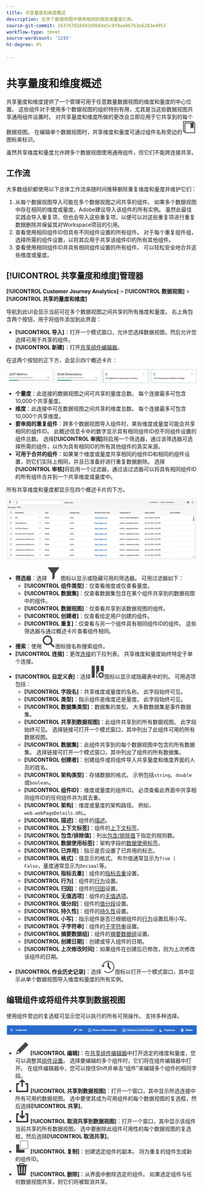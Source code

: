 ```yaml
---
title: 共享量度和维度概述
description: 在多个数据视图中使用相同的维度或量度引用。
source-git-commit: 263767028893d9b04e5c8f8ae067b3e6283e4053
workflow-type: tm+mt
source-wordcount: '1245'
ht-degree: 0%

---
```


# 共享量度和维度概述

共享量度和维度提供了一个管理可用于任意数量数据视图的维度和量度的中心位置。 这些组件对于使用多个数据视图的组织特别有用，尤其是当这些数据视图共享通用组件设置时。 对共享量度和维度所做的更改会立即应用于它共享到的每个数据视图。 在编辑单个数据视图时，共享维度和量度可通过组件名称旁边的![共享组件图标](/help/assets/icons/CCLibrary.svg)图标来标识。

虽然共享维度和量度允许跨多个数据视图使用通用组件，但它们不能跨连接共享。

## 工作流

大多数组织都使用以下总体工作流来随时间推移删除重复维度和量度并维护它们：

1. 从每个数据视图导入可能在多个数据视图之间共享的组件。 如果多个数据视图中存在相同的维度或量度，Adobe建议导入该组件的所有实例。 虽然此最佳实践会导入重复项，但也会导入这些重复项，以便可以对这些重复项进行重复数据删除并保留其对Workspace项目的引用。
1. 查看使用相同组件ID但具有不同组件设置的所有组件。 对于每个重复组件组，选择所需的组件设置，以将其应用于共享该组件ID的所有其他组件。
1. 查看使用相同组件ID并具有相同组件设置的所有组件。 可以轻松安全地合并这些维度或量度。

## [!UICONTROL 共享量度和维度]管理器

**[!UICONTROL Customer Journey Analytics]** > **[!UICONTROL 数据视图]** > **[!UICONTROL 共享的量度和维度]**

导航到此UI会显示当前可在多个数据视图之间共享的所有维度和量度。 右上角包含两个按钮，用于将组件添加到此界面：

* **[!UICONTROL 导入]**：打开一个模式窗口，允许您选择数据视图，然后允许您选择可用于共享的组件。
* **[!UICONTROL 新建]**：打开[共享组件编辑器](shared-component-editor.md)。

在这两个按钮的正下方，会显示四个概述卡片：

![概览卡片预览](assets/overview-cards.png)

* **个量度**：此连接的数据视图之间可共享的量度总数。 每个连接最多可包含10,000个共享量度。
* **维度**：此连接中可在数据视图之间共享的维度总数。 每个连接最多可包含10,000个共享维度。
* **要审阅的重复组件**：跨多个数据视图导入组件时，某些维度或量度可能会共享相同的组件ID。 此概述信息卡中的数字显示具有相同组件ID但不同组件设置的组件总数。 选择&#x200B;**[!UICONTROL 审阅]**&#x200B;将启用一个筛选器，通过该筛选器可选择所需的组件，以作为具有相同ID的所有其他组件的真实来源。
* **可用于合并的组件**：如果某个维度或量度共享相同的组件ID和相同的组件设置，则它们实际上相同，并且已准备好进行重复数据删除。 选择&#x200B;**[!UICONTROL 审核]**&#x200B;将启用一个过滤器，通过该过滤器可以将具有相同组件ID的所有组件合并到一个共享维度或量度中。

所有共享维度和量度都显示在四个概述卡片的下方。

![可用维度和量度预览](assets/shared-metrics-dimensions.png)

* **筛选器**：选择![筛选器图标](../../assets/icons/Filter.svg)图标以显示或隐藏可用的筛选器。 可用过滤器如下：
   * **[!UICONTROL 组件类型]**：仅查看维度或仅查看量度。
   * **[!UICONTROL 数据集]**：仅查看数据集包含在某个组件共享到的数据视图中的组件。
   * **[!UICONTROL 数据视图]**：仅查看共享到该数据视图的组件。
   * **[!UICONTROL 创建者]**：仅查看给定用户创建的组件。
   * **[!UICONTROL 重复]**：仅查看与另一个组件具有相同组件ID的组件。 这些筛选器与通过概述卡片查看组件相同。
* **搜索**：使用![搜索图标](../../assets/icons/Search.svg)图标按名称搜索组件。
* **[!UICONTROL 连接]**：更改[连接](/help/connections/overview.md)的下拉列表。 共享维度和量度始终特定于单个连接。
* **[!UICONTROL 自定义表]**：选择![自定义表图标](/help/assets/icons/ColumnSetting.svg)图标以显示或隐藏表中的列。 可用选项包括：
   * **[!UICONTROL 字段名]**：共享维度或量度的名称。 此字段始终可见。
   * **[!UICONTROL 类型]**：指示组件是维度还是量度。 此字段始终可见。
   * **[!UICONTROL 数据集类型]**：数据集的类型。 大多数数据集是事件数据集。
   * **[!UICONTROL 共享到数据视图]**：此组件共享到的所有数据视图。 此字段始终可见。 选择链接可打开一个模式窗口，其中列出了此组件可用的所有数据视图。
   * **[!UICONTROL 数据集]**：此组件共享到的每个数据视图中包含的所有数据集。 选择链接可打开一个模式窗口，其中列出了组件的所有数据集。
   * **[!UICONTROL 创建者]**：创建组件或将组件导入共享量度和维度界面的人员的姓名。
   * **[!UICONTROL 架构类型]**：存储数据的格式。 示例包括`string`、`double`或`boolean`。
   * **[!UICONTROL 组件ID]**：维度或量度的组件ID。 必须查看此界面中共享相同组件ID的任何组件并为其去重。
   * **[!UICONTROL 架构]**：维度或量度的架构路径。 例如，`web.webPageDetails.URL`。
   * **[!UICONTROL 描述]**：组件的[描述](/help/data-views/component-settings/overview.md)。
   * **[!UICONTROL 上下文标签]**：组件的[上下文标签](/help/data-views/component-settings/overview.md)。
   * **[!UICONTROL 包含/排除值]**：列出[包含/排除值](/help/data-views/component-settings/include-exclude-values.md)下指定的规则数。
   * **[!UICONTROL 数据使用标签]**：架构字段的[数据使用标签](https://experienceleague.adobe.com/en/docs/experience-platform/data-governance/labels/overview)。
   * **[!UICONTROL 已弃用]**：指示是否设置了已弃用的标志。
   * **[!UICONTROL 格式]**：值显示的格式。 布尔值通常显示为`True | False`，量度通常显示为`Decimal`等。
   * **[!UICONTROL 指标去重]**：组件的[指标去重](/help/data-views/component-settings/metric-deduplication.md)设置。
   * **[!UICONTROL 行为]**：组件的[行为](/help/data-views/component-settings/behavior.md)设置。
   * **[!UICONTROL 归因]**：组件的[归因](/help/data-views/component-settings/attribution.md)设置。
   * **[!UICONTROL 无值选项]**：组件的[无值选项](/help/data-views/component-settings/no-value-options.md)。
   * **[!UICONTROL 值分段]**：组件的[值分段](/help/data-views/component-settings/value-bucketing.md)设置。
   * **[!UICONTROL 持久性]**：组件的[持久性](/help/data-views/component-settings/persistence.md)设置。
   * **[!UICONTROL 小写]**：指示组件是否已根据组件的[行为](/help/data-views/component-settings/behavior.md)设置启用小写。
   * **[!UICONTROL 子字符串]**：组件的[子字符串](/help/data-views/component-settings/substring.md)设置。
   * **[!UICONTROL 摘要数据组]**：组件的[摘要数据组](/help/data-views/component-settings/summary-data-group.md)设置。
   * **[!UICONTROL 创建日期]**：创建或导入组件的日期。
   * **[!UICONTROL 上次修改时间]**：如果组件在创建后已修改，则为上次修改该组件的日期。
* **[!UICONTROL 作业历史记录]**：选择![历史记录图标](/help/assets/icons/History.svg)图标以打开一个模式窗口，其中显示从单个数据视图导入维度和量度的所有实例。

## 编辑组件或将组件共享到数据视图

使用组件旁边的复选框可显示您可以执行的所有可用操作。 支持多种选择。

![可用操作预览](assets/smd-actions.png)

* ![铅笔图标](/help/assets/icons/Edit.svg) **[!UICONTROL 编辑]**：在[共享组件编辑器](shared-component-editor.md)中打开选定的维度和量度，您可以调整其[组件设置](/help/data-views/component-settings/overview.md)。 选择要编辑的多个组件时，它们将在组件编辑器中打开。 在组件编辑器中，您可以按住Shift并单击“组件”来编辑多个组件的相同字段。
* ![共享图标](/help/assets/icons/Share.svg) **[!UICONTROL 共享到数据视图]**：打开一个窗口，其中显示所选连接中所有可用的数据视图。 选中要使其成为可用组件的每个数据视图的复选框，然后选择&#x200B;**[!UICONTROL 共享]**。
* ![取消共享图标](/help/assets/icons/SaveTo.svg) **[!UICONTROL 取消共享到数据视图]**：打开一个窗口，其中显示该组件当前共享的所有数据视图。 选中要删除此组件可用性的每个数据视图的复选框，然后选择&#x200B;**[!UICONTROL 取消共享]**。
* ![复制图标](/help/assets/icons/Copy.svg) **[!UICONTROL 复制]**：创建选定组件的副本。 将为重复的组件生成新的组件ID。
* ![删除图标](/help/assets/icons/Delete.svg) **[!UICONTROL 删除]**：从界面中删除选定的组件。 如果选定组件与任何数据视图共享，则它们将被取消共享。
